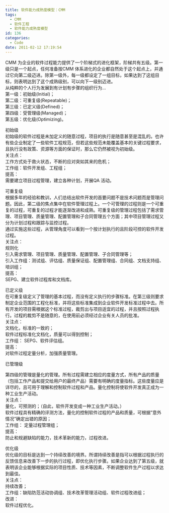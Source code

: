 ```yaml
---
title: 软件能力成熟度模型：CMM
tags:
  - CMM
  - 软件工程
  - 软件能力成熟度模型
id: 136
categories:
  - Code
date: 2011-02-12 17:19:54
---
```


CMM 为企业的软件过程能力提供了一个阶梯式的进化框架，阶梯共有五级。第一级只是一个起点，任何准备按CMM 体系进化的企业都自然处于这个起点上，并通过它向第二级迈进。除第一级外，每一级都设定了一组目标，如果达到了这组目标，则表明达到了这个成熟级别，可以向下一级别迈进。    
从纯粹的个人行为发展到有计划有步骤的组织行为…     
第一级：初始级(Initial)；     
第二级：可重复级(Repeatable)；     
第三级：已定义级(Defined)；     
第四级：受管理级(Managed)；     
第五级：优化级(Optimizing)。     

初始级    
初始级的软件过程是未加定义的随意过程，项目的执行是随意甚至是混乱的。也许有些企业制定了一些软件工程规范，但若这些规范未能覆盖基本的关键过程要求，且执行没有政策、资源等方面的保证时，那么它仍然被视为初始级。     
关注点：     
工作方式处于救火状态，不断的应对突如其来的危机；     
工作组：软件开发组、工程组；     
提高：     
需要建立项目过程管理，建立各种计划，开展QA 活动。 

可重复级     
根据多年的经验和教训，人们总结出软件开发的首要问题不是技术问题而是管理问题。因此，第二级的焦点集中在软件管理过程上。一个可管理的过程则是一个可重复的过程，可重复的过程才能逐渐改进和成熟。可重复级的管理过程包括了需求管理、项目管理、质量管理、配置管理和子合同管理五个方面；其中项目管理过程又分为计划过程和跟踪与监控过程。     
通过实施这些过程，从管理角度可以看到一个按计划执行的且阶段可控的软件开发过程。     
关注点：     
规则化     
引入需求管理、项目管理、质量管理、配置管理、子合同管理等；     
引入工作组：测试组、评估组、质量保证组、配置管理组、合同组、文档支持组、培训组；     
提高：     
SEPG、建立软件过程库和文档库。

已定义级    
在可重复级定义了管理的基本过程，而没有定义执行的步骤标准。在第三级则要求制定企业范围的工程化标准，并将这些标准集成到企业软件开发标准过程中去。所有开发的项目需根据这个标准过程，裁剪出与项目适宜的过程，并且按照过程执行。过程的裁剪不是随意的，在使用前必须经过企业有关人员的批准。     
关注点：     
文档化，标准的一致的；     
软件过程标准化文档化，质量可以得到控制；     
工作组： SEPG、软件评估组。     
提高：     
对软件过程定量分析，加强质量管理。     

已管理级    

第四级的管理是量化的管理。所有过程需建立相应的度量方式，所有产品的质量（包括工作产品和提交给用户的最终产品）需要有明确的度量指标。这些度量应是详尽的，且可用于理解和控制软件过程和产品。量化控制将使软件开发真正成为一种工业生产活动。    
关注点：     
量化，可预测的；（自此，软件开发变成一种工业生产活动。）     
软件过程具有精确的评测方法，量化的控制软件过程的产品和质量，可根据”意外情况”确定出错的原因；     
工作组： 定量过程管理组；     
提高：     
防止和规避缺陷的能力，技术革新的能力，过程改进。     

优化级    
优化级的目标是达到一个持续改善的境界。所谓持续改善是指可以根据过程执行的反馈信息来改善下一步的执行过程，即优化执行步骤。如果企业达到了第五级，就表明该企业能够根据实际的项目性质、技术等因素，不断调整软件生产过程以求达到最佳。     
关注点：     
持续改善；     
工作组：缺陷防范活动协调组、技术改革管理活动组、软件过程改进组；     
改进：     
软件过程优化。